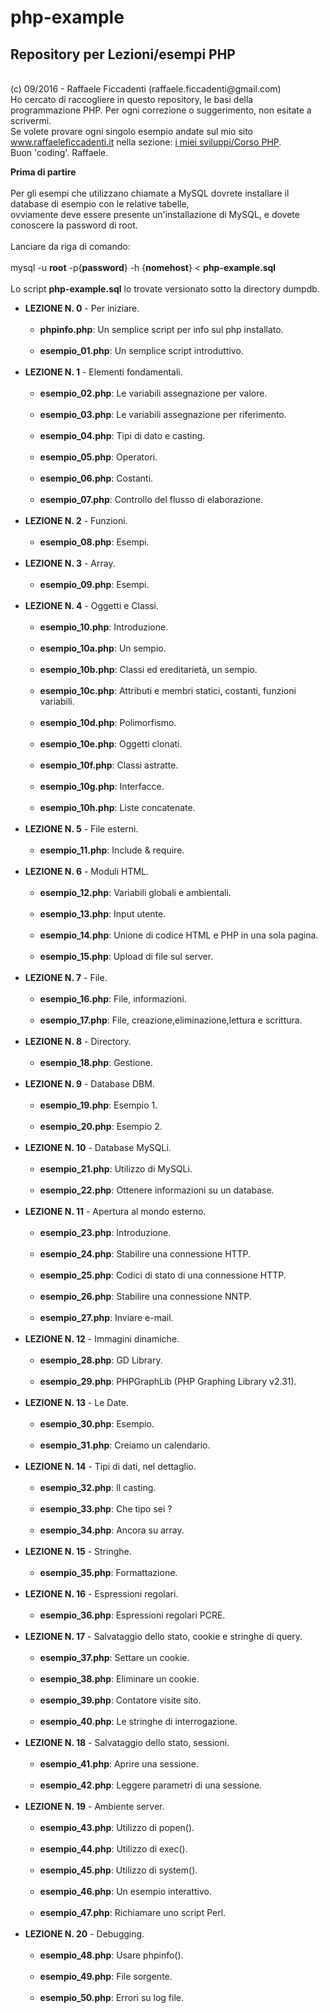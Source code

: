 # php-example
<h2><strong> Repository per Lezioni/esempi PHP </strong></h2>
<br>
(c) 09/2016 - Raffaele Ficcadenti (raffaele.ficcadenti@gmail.com) <br>
Ho cercato di raccogliere in questo repository, le basi della programmazione PHP.
Per ogni correzione o suggerimento, non esitate a scrivermi.<br>
Se volete provare ogni singolo esempio andate sul mio sito <a href="http://www.raffaeleficcadenti.it/">www.raffaeleficcadenti.it</a> nella sezione: <a href="http://www.raffaeleficcadenti.it/components/corso_php.php?lang=it">i miei sviluppi/Corso PHP</a>.<br>
Buon 'coding'.
Raffaele.
<p>
	<b>Prima di partire</b><br><br>
	Per gli esempi che utilizzano chiamate a MySQL dovrete installare il database di esempio con le relative tabelle,<br>
	ovviamente deve essere presente un'installazione di MySQL, e dovete conoscere la password di root.<br><br>
	Lanciare da riga di comando:<br><br>
		mysql -u <strong>root</strong> -p{<strong>password</strong>} -h {<strong>nomehost</strong>} < <strong>php-example.sql</strong><br><br>
	Lo script <strong>php-example.sql</strong> lo trovate versionato sotto la directory dumpdb.
</p>
<ul>
	<li><strong>LEZIONE N. 0</strong> - Per iniziare.
		<ul>
			<br>
			<li><b>phpinfo.php</b>: Un semplice script per info sul php installato.</li>
			<br>
			<li><b>esempio_01.php</b>: Un semplice script introduttivo.</li>
			<br>
		</ul>
	</li>
	<li><strong>LEZIONE N. 1</strong> - Elementi fondamentali.
		<ul>
			<br>
			<li><b>esempio_02.php</b>: Le variabili assegnazione per valore.</li>
			<br>
			<li><b>esempio_03.php</b>: Le variabili assegnazione per riferimento.</li>
			<br>
			<li><b>esempio_04.php</b>: Tipi di dato e casting.</li>
			<br>
			<li><b>esempio_05.php</b>: Operatori.</li>
			<br>
			<li><b>esempio_06.php</b>: Costanti.</li>
			<br>
			<li><b>esempio_07.php</b>: Controllo del flusso di elaborazione.</li>
			<br>
		</ul>
	</li>
	<li><strong>LEZIONE N. 2</strong> - Funzioni.
		<ul>
			<br>
			<li><b>esempio_08.php</b>: Esempi.</li>
			<br>
		</ul>
	</li>
	<li><strong>LEZIONE N. 3</strong> - Array.
		<ul>
			<br>
			<li><b>esempio_09.php</b>: Esempi.</li>
			<br>
		</ul>
	</li>
	<li><strong>LEZIONE N. 4</strong> - Oggetti e Classi.
		<ul>
			<br>
			<li><b>esempio_10.php</b>: Introduzione.</li>
			<br>
			<li><b>esempio_10a.php</b>: Un sempio.</li>
			<br>
			<li><b>esempio_10b.php</b>: Classi ed ereditarietà, un sempio.</li>
			<br>
			<li><b>esempio_10c.php</b>: Attributi e membri statici, costanti, funzioni variabili.</li>
			<br>
			<li><b>esempio_10d.php</b>: Polimorfismo.</li>
			<br>
			<li><b>esempio_10e.php</b>: Oggetti clonati.</li>
			<br>
			<li><b>esempio_10f.php</b>: Classi astratte.</li>
			<br>
			<li><b>esempio_10g.php</b>: Interfacce.</li>
			<br>
			<li><b>esempio_10h.php</b>: Liste concatenate.</li>
			<br>
		</ul>
	</li>
	<li><strong>LEZIONE N. 5</strong> - File esterni.
		<ul>
			<br>
			<li><b>esempio_11.php</b>: Include & require.</li>
			<br>
		</ul>
	</li>
	<li><strong>LEZIONE N. 6</strong> - Moduli HTML.
		<ul>
			<br>
			<li><b>esempio_12.php</b>: Variabili globali e ambientali.</li>
			<br>
			<li><b>esempio_13.php</b>: Input utente.</li>
			<br>
			<li><b>esempio_14.php</b>: Unione di codice HTML e PHP in una sola pagina.</li>
			<br>
			<li><b>esempio_15.php</b>: Upload di file sul server.</li>
			<br>
		</ul>
	</li>
	<li><strong>LEZIONE N. 7</strong> - File.
		<ul>
			<br>	
			<li><b>esempio_16.php</b>: File, informazioni.</li>
			<br>
			<li><b>esempio_17.php</b>: File, creazione,eliminazione,lettura e scrittura.</li>
			<br>
		</ul>
	</li>
	<li><strong>LEZIONE N. 8</strong> - Directory.
		<ul>
			<br>
			<li><b>esempio_18.php</b>: Gestione.</li>
			<br>
		</ul>
	</li>
	<li><strong>LEZIONE N. 9</strong> - Database DBM.
		<ul>
			<br>
			<li><b>esempio_19.php</b>: Esempio 1.</li>
			<br>
			<li><b>esempio_20.php</b>: Esempio 2.</li>
			<br>
		</ul>
	</li>
	<li><strong>LEZIONE N. 10</strong> - Database MySQLi.
		<ul>
			<br>
			<li><b>esempio_21.php</b>: Utilizzo di MySQLi.</li>
			<br>
			<li><b>esempio_22.php</b>: Ottenere informazioni su un database.</li>
			<br>
		</ul>
	</li>
	<li><strong>LEZIONE N. 11</strong> - Apertura al mondo esterno.
		<ul>
			<br>
			<li><b>esempio_23.php</b>: Introduzione.</li>
			<br>
			<li><b>esempio_24.php</b>: Stabilire una connessione HTTP.</li>
			<br>
			<li><b>esempio_25.php</b>: Codici di stato di una connessione HTTP.</li>
			<br>
			<li><b>esempio_26.php</b>: Stabilire una connessione NNTP.</li>
			<br>
			<li><b>esempio_27.php</b>: Inviare e-mail.</li>
			<br>
		</ul>
	</li>
	<li><strong>LEZIONE N. 12</strong> - Immagini dinamiche.
		<ul>
			<br>
			<li><b>esempio_28.php</b>: GD Library.</li>
			<br>
			<li><b>esempio_29.php</b>: PHPGraphLib (PHP Graphing Library v2.31).</li>
			<br>
		</ul>
	</li>
	<li><strong>LEZIONE N. 13</strong> - Le Date.
		<ul>
			<br>
			<li><b>esempio_30.php</b>: Esempio.</li>
			<br>
			<li><b>esempio_31.php</b>: Creiamo un calendario.</li>
			<br>
		</ul>
	</li>
	<li><strong>LEZIONE N. 14</strong> - Tipi di dati, nel dettaglio.
		<ul>
			<br>
			<li><b>esempio_32.php</b>: Il casting.</li>
			<br>
			<li><b>esempio_33.php</b>: Che tipo sei ?</li>
			<br>
			<li><b>esempio_34.php</b>: Ancora su array.</li>
			<br>
		</ul>
	</li>
	<li><strong>LEZIONE N. 15</strong> - Stringhe.
		<ul>
			<br>
			<li><b>esempio_35.php</b>: Formattazione.</li>
			<br>
		</ul>
	</li>
	<li><strong>LEZIONE N. 16</strong> - Espressioni regolari.
		<ul>
			<br>
			<li><b>esempio_36.php</b>: Espressioni regolari PCRE.</li>
			<br>
		</ul>
	</li>
	<li><strong>LEZIONE N. 17</strong> - Salvataggio dello stato, cookie e stringhe di query.
		<ul>
			<br>
			<li><b>esempio_37.php</b>: Settare un cookie.</li>
			<br>
			<li><b>esempio_38.php</b>: Eliminare un cookie.</li>
			<br>
			<li><b>esempio_39.php</b>: Contatore visite sito.</li>
			<br>
			<li><b>esempio_40.php</b>: Le stringhe di interrogazione.</li>
			<br>
		</ul>
	</li>
	<li><strong>LEZIONE N. 18</strong> - Salvataggio dello stato, sessioni.
		<ul>
			<br>
			<li><b>esempio_41.php</b>: Aprire una sessione.</li>
			<br>
			<li><b>esempio_42.php</b>: Leggere parametri di una sessione.</li>
			<br>
		</ul>
	</li>
	<li><strong>LEZIONE N. 19</strong> - Ambiente server.
		<ul>
			<br>
			<li><b>esempio_43.php</b>: Utilizzo di popen().</li>
			<br>
			<li><b>esempio_44.php</b>: Utilizzo di exec().</li>
			<br>
			<li><b>esempio_45.php</b>: Utilizzo di system().</li>
			<br>
			<li><b>esempio_46.php</b>: Un esempio interattivo.</li>
			<br>
			<li><b>esempio_47.php</b>: Richiamare uno script Perl.</li>
			<br>
		</ul>
	</li>
	<li><strong>LEZIONE N. 20</strong> - Debugging.
		<ul>
			<br>
			<li><b>esempio_48.php</b>: Usare phpinfo().</li>
			<br>
			<li><b>esempio_49.php</b>: File sorgente.</li>
			<br>
			<li><b>esempio_50.php</b>: Errori su log file.</li>
			<br>
		</ul>
	</li>
</ul>